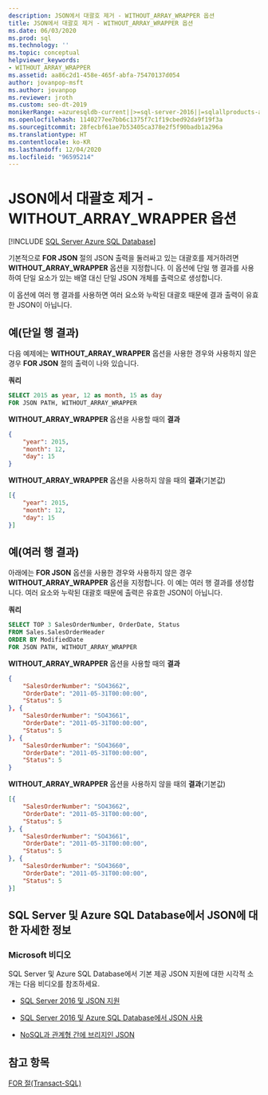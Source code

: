 ```yaml
---
description: JSON에서 대괄호 제거 - WITHOUT_ARRAY_WRAPPER 옵션
title: JSON에서 대괄호 제거 - WITHOUT_ARRAY_WRAPPER 옵션
ms.date: 06/03/2020
ms.prod: sql
ms.technology: ''
ms.topic: conceptual
helpviewer_keywords:
- WITHOUT_ARRAY_WRAPPER
ms.assetid: aa86c2d1-458e-465f-abfa-75470137d054
author: jovanpop-msft
ms.author: jovanpop
ms.reviewer: jroth
ms.custom: seo-dt-2019
monikerRange: =azuresqldb-current||>=sql-server-2016||=sqlallproducts-allversions||>=sql-server-linux-2017||=azuresqldb-mi-current
ms.openlocfilehash: 1140277ee7bb6c1375f7c1f19cbed92da9f19f3a
ms.sourcegitcommit: 28fecbf61ae7b53405ca378e2f5f90badb1a296a
ms.translationtype: HT
ms.contentlocale: ko-KR
ms.lasthandoff: 12/04/2020
ms.locfileid: "96595214"
---
```

# <a name="remove-square-brackets-from-json---without_array_wrapper-option"></a>JSON에서 대괄호 제거 - WITHOUT_ARRAY_WRAPPER 옵션
[!INCLUDE [SQL Server Azure SQL Database](../../includes/applies-to-version/sqlserver2016-asdb.md)]

기본적으로 **FOR JSON** 절의 JSON 출력을 둘러싸고 있는 대괄호를 제거하려면 **WITHOUT_ARRAY_WRAPPER** 옵션을 지정합니다. 이 옵션에 단일 행 결과를 사용하여 단일 요소가 있는 배열 대신 단일 JSON 개체를 출력으로 생성합니다.

이 옵션에 여러 행 결과를 사용하면 여러 요소와 누락된 대괄호 때문에 결과 출력이 유효한 JSON이 아닙니다.  
  
## <a name="example-single-row-result"></a>예(단일 행 결과)  
다음 예제에는 **WITHOUT_ARRAY_WRAPPER** 옵션을 사용한 경우와 사용하지 않은 경우 **FOR JSON** 절의 출력이 나와 있습니다.  
  
 **쿼리**  
  
```sql  
SELECT 2015 as year, 12 as month, 15 as day  
FOR JSON PATH, WITHOUT_ARRAY_WRAPPER 
```  

 **WITHOUT_ARRAY_WRAPPER** 옵션을 사용할 때의 **결과**  
  
```json  
{
    "year": 2015,
    "month": 12,
    "day": 15
} 
```  
  
 **WITHOUT_ARRAY_WRAPPER** 옵션을 사용하지 않을 때의 **결과**(기본값)  
  
```json  
[{
    "year": 2015,
    "month": 12,
    "day": 15
}]
```  

## <a name="example-multiple-row-result"></a>예(여러 행 결과)
아래에는 **FOR JSON** 옵션을 사용한 경우와 사용하지 않은 경우 **WITHOUT_ARRAY_WRAPPER** 옵션을 지정합니다. 이 예는 여러 행 결과를 생성합니다. 여러 요소와 누락된 대괄호 때문에 출력은 유효한 JSON이 아닙니다.
  
 **쿼리**  
  
```sql  
SELECT TOP 3 SalesOrderNumber, OrderDate, Status  
FROM Sales.SalesOrderHeader  
ORDER BY ModifiedDate  
FOR JSON PATH, WITHOUT_ARRAY_WRAPPER 
```  
  
 **WITHOUT_ARRAY_WRAPPER** 옵션을 사용할 때의 **결과**  
  
```json  
{
    "SalesOrderNumber": "SO43662",
    "OrderDate": "2011-05-31T00:00:00",
    "Status": 5
}, {
    "SalesOrderNumber": "SO43661",
    "OrderDate": "2011-05-31T00:00:00",
    "Status": 5
}, {
    "SalesOrderNumber": "SO43660",
    "OrderDate": "2011-05-31T00:00:00",
    "Status": 5
} 
```  
  
 **WITHOUT_ARRAY_WRAPPER** 옵션을 사용하지 않을 때의 **결과**(기본값)  
  
```json  
[{
    "SalesOrderNumber": "SO43662",
    "OrderDate": "2011-05-31T00:00:00",
    "Status": 5
}, {
    "SalesOrderNumber": "SO43661",
    "OrderDate": "2011-05-31T00:00:00",
    "Status": 5
}, {
    "SalesOrderNumber": "SO43660",
    "OrderDate": "2011-05-31T00:00:00",
    "Status": 5
}]
```  

## <a name="learn-more-about-json-in-sql-server-and-azure-sql-database"></a>SQL Server 및 Azure SQL Database에서 JSON에 대한 자세한 정보  
  
### <a name="microsoft-videos"></a>Microsoft 비디오

SQL Server 및 Azure SQL Database에서 기본 제공 JSON 지원에 대한 시각적 소개는 다음 비디오를 참조하세요.

-   [SQL Server 2016 및 JSON 지원](https://channel9.msdn.com/Shows/Data-Exposed/SQL-Server-2016-and-JSON-Support)

-   [SQL Server 2016 및 Azure SQL Database에서 JSON 사용](https://channel9.msdn.com/Shows/Data-Exposed/Using-JSON-in-SQL-Server-2016-and-Azure-SQL-Database)

-   [NoSQL과 관계형 간에 브리지인 JSON](https://channel9.msdn.com/events/DataDriven/SQLServer2016/JSON-as-a-bridge-betwen-NoSQL-and-relational-worlds)
  
## <a name="see-also"></a>참고 항목  
 [FOR 절&#40;Transact-SQL&#41;](../../t-sql/queries/select-for-clause-transact-sql.md)  
  
  
